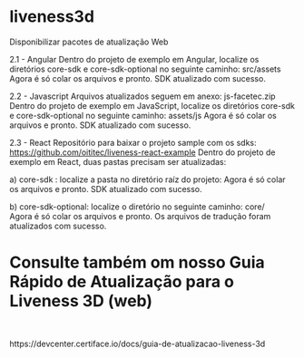 # liveness3d
Disponibilizar pacotes de atualização Web


2.1 - Angular 
Dentro do projeto de exemplo em Angular, localize os diretórios core-sdk e core-sdk-optional no seguinte caminho: src/assets
Agora é só colar os arquivos e pronto. SDK atualizado com sucesso.

2.2 - Javascript
Arquivos atualizados seguem em anexo: js-facetec.zip 
Dentro do projeto de exemplo em JavaScript, localize os diretórios core-sdk e core-sdk-optional no seguinte caminho: assets/js
Agora é só colar os arquivos e pronto. SDK atualizado com sucesso.


2.3 - React
Repositório para baixar o projeto sample com os sdks: https://github.com/oititec/liveness-react-example 
Dentro do projeto de exemplo em React, duas pastas precisam ser atualizadas:

a) core-sdk : localize a pasta no diretório raíz do projeto:
Agora é só colar os arquivos e pronto. SDK atualizado com sucesso.

b) core-sdk-optional: localize o diretório no seguinte caminho: core/    
Agora é só colar os arquivos e pronto. Os arquivos de tradução foram atualizados com sucesso.

<h1>Consulte também om nosso Guia Rápido de Atualização para o Liveness 3D (web)</h1><br>
<p></p>https://devcenter.certiface.io/docs/guia-de-atualizacao-liveness-3d</p>
